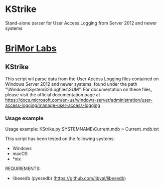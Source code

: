 # KStrike
Stand-alone parser for User Access Logging from Server 2012 and newer systems

# [BriMor Labs](https://www.brimorlabs.com)

## KStrike

This script wil parse data from the User Access Logging files contained on Windows Server 2012 and newer systems, found under the path "\Windows\System32\Logfiles\SUM". For documentation on these files, please visit the official documentation page at https://docs.microsoft.com/en-us/windows-server/administration/user-access-logging/manage-user-access-logging



### Usage example
Usage example:
KStrike.py SYSTEMNAME\Current.mdb > Current_mdb.txt

This script has been tested on the following systems:
- Windows
- macOS
- \*nix

REQUIREMENTS:

- libesedb (pyesedb) (https://github.com/libyal/libesedb)
